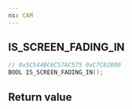 ```yaml
---
ns: CAM
---
```

## IS_SCREEN_FADING_IN

```c
// 0x5C544BC6C57AC575 0xC7C82800
BOOL IS_SCREEN_FADING_IN();
```


## Return value
